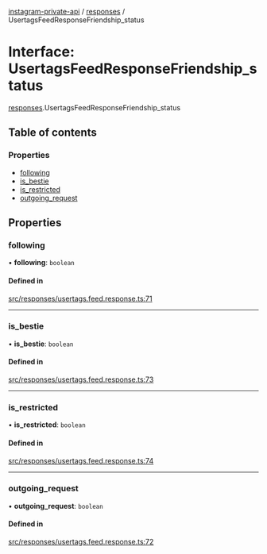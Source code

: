 [instagram-private-api](../../README.md) / [responses](../../modules/responses.md) / UsertagsFeedResponseFriendship_status

# Interface: UsertagsFeedResponseFriendship\_status

[responses](../../modules/responses.md).UsertagsFeedResponseFriendship_status

## Table of contents

### Properties

- [following](UsertagsFeedResponseFriendship_status.md#following)
- [is\_bestie](UsertagsFeedResponseFriendship_status.md#is_bestie)
- [is\_restricted](UsertagsFeedResponseFriendship_status.md#is_restricted)
- [outgoing\_request](UsertagsFeedResponseFriendship_status.md#outgoing_request)

## Properties

### following

• **following**: `boolean`

#### Defined in

[src/responses/usertags.feed.response.ts:71](https://github.com/Nerixyz/instagram-private-api/blob/4971f34/src/responses/usertags.feed.response.ts#L71)

___

### is\_bestie

• **is\_bestie**: `boolean`

#### Defined in

[src/responses/usertags.feed.response.ts:73](https://github.com/Nerixyz/instagram-private-api/blob/4971f34/src/responses/usertags.feed.response.ts#L73)

___

### is\_restricted

• **is\_restricted**: `boolean`

#### Defined in

[src/responses/usertags.feed.response.ts:74](https://github.com/Nerixyz/instagram-private-api/blob/4971f34/src/responses/usertags.feed.response.ts#L74)

___

### outgoing\_request

• **outgoing\_request**: `boolean`

#### Defined in

[src/responses/usertags.feed.response.ts:72](https://github.com/Nerixyz/instagram-private-api/blob/4971f34/src/responses/usertags.feed.response.ts#L72)
